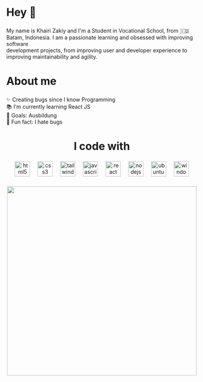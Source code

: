 <h1 align="left">Hey 👋</h1>

###

<p align="left">My name is Khairi Zakiy and I'm a Student in Vocational School, from 🇮🇩Batam, Indonesia. I am a passionate learning and obsessed with improving software <br>development projects, from improving user and developer experience to <br>improving maintainability and agility.</p>

###

<h1 align="left">About me</h1>

###

<p align="left">✨ Creating bugs since I know Programming<br>📚 I'm currently learning React JS<br>🎯 Goals: Ausbildung<br>🎲 Fun fact: I hate bugs</p>

###

<h1 align="center">I code with</h1>

###

<div align="center">
  <img src="https://cdn.jsdelivr.net/gh/devicons/devicon/icons/html5/html5-original.svg" height="40" alt="html5 logo"  />
  <img width="12" />
  <img src="https://cdn.jsdelivr.net/gh/devicons/devicon/icons/css3/css3-original.svg" height="40" alt="css3 logo"  />
  <img width="12" />
  <img src="https://cdn.jsdelivr.net/gh/devicons/devicon/icons/tailwindcss/tailwindcss-original-wordmark.svg" height="40" alt="tailwindcss logo"  />
  <img width="12" />
  <img src="https://cdn.jsdelivr.net/gh/devicons/devicon/icons/javascript/javascript-original.svg" height="40" alt="javascript logo"  />
  <img width="12" />
  <img src="https://cdn.jsdelivr.net/gh/devicons/devicon/icons/react/react-original.svg" height="40" alt="react logo"  />
  <img width="12" />
  <img src="https://cdn.jsdelivr.net/gh/devicons/devicon/icons/nodejs/nodejs-original.svg" height="40" alt="nodejs logo"  />
  <img width="12" />
  <img src="https://cdn.jsdelivr.net/gh/devicons/devicon/icons/ubuntu/ubuntu-plain.svg" height="40" alt="ubuntu logo"  />
  <img width="12" />
  <img src="https://cdn.jsdelivr.net/gh/devicons/devicon/icons/windows8/windows8-original.svg" height="40" alt="windows8 logo"  />
</div>

###

<div align="center">
  <img height="500" src="https://media2.giphy.com/media/v1.Y2lkPTc5MGI3NjExam42YWl5N2lja2ljYjVoanh0azh1b2h4NWplMWFuZDZkY3hpcjdpbyZlcD12MV9pbnRlcm5hbF9naWZfYnlfaWQmY3Q9Zw/UzvlLpSulVBn7ZIucS/giphy.gif"  />
</div>

###
